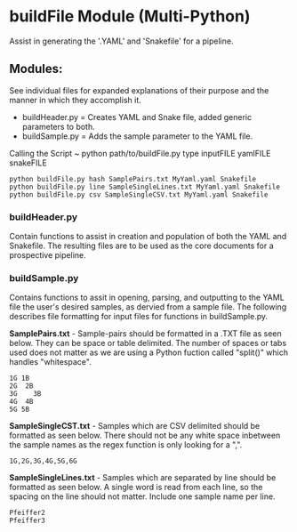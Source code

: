 # buildFile Module (Multi-Python)
Assist in generating the '.YAML' and 'Snakefile' for a pipeline. 

## Modules:
See individual files for expanded explanations of their purpose and the manner in which they accomplish it.
* buildHeader.py = Creates YAML and Snake file, added generic parameters to both.
* buildSample.py = Adds the sample parameter to the YAML file. 

Calling the Script ~ python path/to/buildFile.py type inputFILE yamlFILE snakeFILE
```
python buildFile.py hash SamplePairs.txt MyYaml.yaml Snakefile
python buildFile.py line SampleSingleLines.txt MyYaml.yaml Snakefile
python buildFile.py csv SampleSingleCSV.txt MyYaml.yaml Snakefile
```    

### buildHeader.py
Contain functions to assist in creation and population of both the YAML and Snakefile. The resulting
files are to be used as the core documents for a prospective pipeline. 

### buildSample.py
Contains functions to assit in opening, parsing, and outputting to the YAML file the user's desired
samples, as dervied from a sample file. The following describes file formatting for input files for 
functions in buildSample.py.

**SamplePairs.txt** - Sample-pairs should be formatted in a .TXT file as seen below. They can be space or table delimited. 
The number of spaces or tabs used does not matter as we are using a Python fuction called "split()"
which handles "whitespace".
```
1G 1B
2G  2B
3G    3B
4G  4B
5G 5B
```

**SampleSingleCST.txt** - Samples which are CSV delimited should be formatted as seen below. There should not be any white 
space inbetween the sample names as the regex function is only looking for a ",".
```
1G,2G,3G,4G,5G,6G  
```

**SampleSingleLines.txt** - Samples which are separated by line should be formatted as seen below. A single word is read 
from each line, so the spacing on the line should not matter. Include one sample name per line.
```
Pfeiffer2
Pfeiffer3
```
